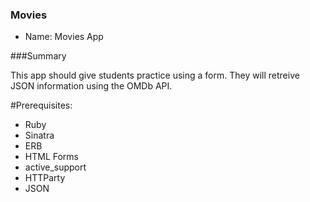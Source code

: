### Movies
* Name: Movies App

###Summary

This app should give students practice using a form. They will retreive JSON information using the OMDb API.

#Prerequisites:
- Ruby
- Sinatra
- ERB
- HTML Forms
- active_support
- HTTParty
- JSON
